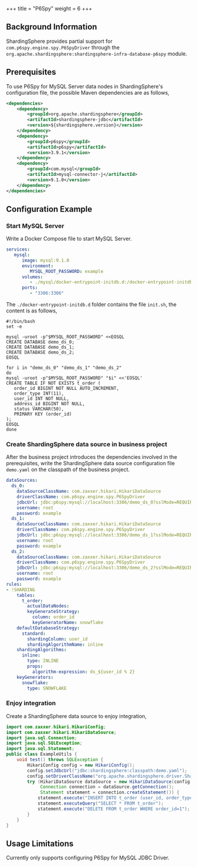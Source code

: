 +++
title = "P6Spy"
weight = 6
+++

## Background Information

ShardingSphere provides partial support for `com.p6spy.engine.spy.P6SpyDriver` through the
`org.apache.shardingsphere:shardingsphere-infra-database-p6spy` module.

## Prerequisites

To use P6Spy for MySQL Server data nodes in ShardingSphere's configuration file, 
the possible Maven dependencies are as follows,

```xml
<dependencies>
    <dependency>
        <groupId>org.apache.shardingsphere</groupId>
        <artifactId>shardingsphere-jdbc</artifactId>
        <version>${shardingsphere.version}</version>
    </dependency>
    <dependency>
        <groupId>p6spy</groupId>
        <artifactId>p6spy</artifactId>
        <version>3.9.1</version>
    </dependency>
    <dependency>
        <groupId>com.mysql</groupId>
        <artifactId>mysql-connector-j</artifactId>
        <version>9.1.0</version>
    </dependency>
</dependencies>
```

## Configuration Example

### Start MySQL Server

Write a Docker Compose file to start MySQL Server.

```yaml
services:
   mysql:
      image: mysql:9.1.0
      environment:
         MYSQL_ROOT_PASSWORD: example
      volumes:
         - ./mysql/docker-entrypoint-initdb.d:/docker-entrypoint-initdb.d
      ports:
         - "3306:3306"
```

The `./docker-entrypoint-initdb.d` folder contains the file `init.sh`, the content is as follows,

```shell
#!/bin/bash
set -e

mysql -uroot -p"$MYSQL_ROOT_PASSWORD" <<EOSQL
CREATE DATABASE demo_ds_0;
CREATE DATABASE demo_ds_1;
CREATE DATABASE demo_ds_2;
EOSQL

for i in "demo_ds_0" "demo_ds_1" "demo_ds_2"
do
mysql -uroot -p"$MYSQL_ROOT_PASSWORD" "$i" <<'EOSQL'
CREATE TABLE IF NOT EXISTS t_order (
   order_id BIGINT NOT NULL AUTO_INCREMENT,
   order_type INT(11),
   user_id INT NOT NULL,
   address_id BIGINT NOT NULL,
   status VARCHAR(50),
   PRIMARY KEY (order_id)
);
EOSQL
done
```

### Create ShardingSphere data source in business project

After the business project introduces the dependencies involved in the prerequisites, 
write the ShardingSphere data source configuration file `demo.yaml` on the classpath of the business project.

```yaml
dataSources:
  ds_0:
    dataSourceClassName: com.zaxxer.hikari.HikariDataSource
    driverClassName: com.p6spy.engine.spy.P6SpyDriver
    jdbcUrl: jdbc:p6spy:mysql://localhost:3306/demo_ds_0?sslMode=REQUIRED
    username: root
    password: example
  ds_1:
    dataSourceClassName: com.zaxxer.hikari.HikariDataSource
    driverClassName: com.p6spy.engine.spy.P6SpyDriver
    jdbcUrl: jdbc:p6spy:mysql://localhost:3306/demo_ds_1?sslMode=REQUIRED
    username: root
    password: example
  ds_2:
    dataSourceClassName: com.zaxxer.hikari.HikariDataSource
    driverClassName: com.p6spy.engine.spy.P6SpyDriver
    jdbcUrl: jdbc:p6spy:mysql://localhost:3306/demo_ds_2?sslMode=REQUIRED
    username: root
    password: example
rules:
- !SHARDING
    tables:
      t_order:
        actualDataNodes:
        keyGenerateStrategy:
          column: order_id
          keyGeneratorName: snowflake
    defaultDatabaseStrategy:
      standard:
        shardingColumn: user_id
        shardingAlgorithmName: inline
    shardingAlgorithms:
      inline:
        type: INLINE
        props:
          algorithm-expression: ds_${user_id % 2}
    keyGenerators:
      snowflake:
        type: SNOWFLAKE
```

### Enjoy integration

Create a ShardingSphere data source to enjoy integration,

```java
import com.zaxxer.hikari.HikariConfig;
import com.zaxxer.hikari.HikariDataSource;
import java.sql.Connection;
import java.sql.SQLException;
import java.sql.Statement;
public class ExampleUtils {
    void test() throws SQLException {
        HikariConfig config = new HikariConfig();
        config.setJdbcUrl("jdbc:shardingsphere:classpath:demo.yaml");
        config.setDriverClassName("org.apache.shardingsphere.driver.ShardingSphereDriver");
        try (HikariDataSource dataSource = new HikariDataSource(config);
             Connection connection = dataSource.getConnection();
             Statement statement = connection.createStatement()) {
            statement.execute("INSERT INTO t_order (user_id, order_type, address_id, status) VALUES (1, 1, 1, 'INSERT_TEST')");
            statement.executeQuery("SELECT * FROM t_order");
            statement.execute("DELETE FROM t_order WHERE order_id=1");
        }
    }
}
```

## Usage Limitations

Currently only supports configuring P6Spy for MySQL JDBC Driver.
